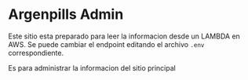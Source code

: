 # Argenpills Admin

Este sitio esta preparado para leer la informacion desde  un LAMBDA en AWS. Se puede cambiar el endpoint editando el archivo `.env` correspondiente.

Es para administrar la informacion del sitio principal